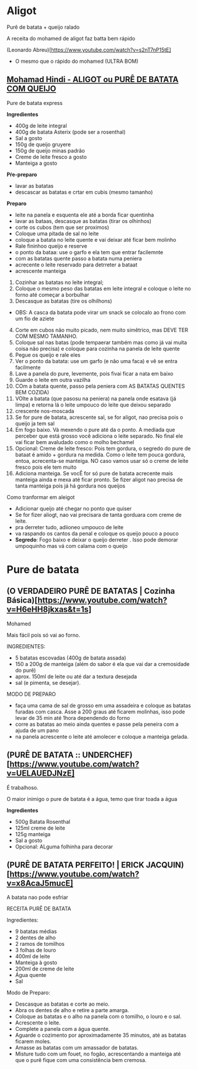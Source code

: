 # Aligot

Purê de batata + queijo ralado

A receita do mohamed de aligot faz batta bem rápido

(Leonardo Abreu)[https://www.youtube.com/watch?v=s2nT7nP15tE]
+ O mesmo que o rápido do mohamed (ULTRA BOM)

## [Mohamad Hindi - ALIGOT ou PURÊ DE BATATA COM QUEIJO ](https://www.youtube.com/watch?v=9oYU3YmKQIY)

Pure de batata express

**Ingredientes**

+ 400g de leite integral
+ 400g de batata Asterix (pode ser a rosenthal)
+ Sal a gosto
+ 150g de queijo gruyere
+ 150g de queijo minas padrão
+ Creme de leite fresco a gosto
+ Manteiga a gosto

**Pŕe-preparo**
+ lavar as batatas
+ descascar as batatas e crtar em cubis (mesmo tamanho)

**Preparo**

+ leite na panela e esquenta ele até a borda ficar quentinha
+ lavar as bataas, descasque as batatas (tirar os olhinhos)
+ corte os cubos (tem que ser proximos)
+ Coloque uma pitada de sal no leite
+ coloque a batata no leite quente e vai deixar até ficar bem molinho
+ Rale fininhoo queijo e reserve
+ o ponto da bataa: use o garfo e ela tem que entrar facilemnte
+ com as batatas quente passo a batata numa peniera
+ acrecente o leite reservado para detrreter a bataat
+ acrescente manteiga

1. Cozinhar as batatas no leite integral;
2. Coloque o mesmo peso das batatas em leite integral e coloque o leite no forno até começar a borbulhar
3. Descasque as batatas (tire os olhilhons)
 + OBS: A casca da batata pode virar um snack se colocalo ao frono com um fio de aziete
4. Corte em cubos não muito picado, nem muito simêtrico, mas DEVE TER COM MESMO TAMANHO.
5. Coloque sal nas batas (pode tempaerar também mas como já vai muita coisa nâo precisa) e coloque para cozinha na panela de leite quente
6. Pegue os queijo e rale eles
7. Ver o ponto da batata: use um garfo (e nâo uma faca) e vê se entra facilmente
8. Lave a panela do pure, levemente, pois fivai ficar a nata em baixo
9. Guarde o leite em outra vazilha
10. COm a batata quente, passo pela peniera com AS BATATAS QUENTES BEM COZIDA)
11. VOlte a batata (que pasosu na peniera) na panela onde esatava (já limpa) e retorna lá o leite umpouco do leite que deixou separado
12. crescente nos-moscada 
13. Se for pure de batata, acrescente sal, se for aligot, nao precisa pois o queijo ja tem sal
14. Em fogo baixo. Vá mexendo o pure até da o ponto. A mediada que perceber que está grosso você adiciona o leite separado. No final ele vai ficar bem avaludado como o molho bechamel
15. Opcional: Creme de leite fresco: Pois tem gordura, o segredo do pure de bataat é amido + gordura na medida. Como o leite tem pouca gordura, entoa, acrecenta-se manteiga. NO caso vamos usar só o creme de leite fresco pois ele tem muito
16. Adiciona manteiga. Se vocÊ for só pure de batata acrecente mais manteiga ainda e mexa até ficar pronto. Se fizer aligot nao precisa de tanta manteiga pois  já há gordura nos queijos

Como tranformar em aleigot
+ Adicionar queijo até chegar no ponto que quiser
+ Se for fizer aliogt, nao vai precisara de tanta gorduara com creme de leite.
+ pra derreter tudo, adiioneo umpouco de leite
+ va raspando os cantos da penal e coloque os queijo pouco a pouco
+ **Segredo**: Fogo baixo e deixar o queijo derreter . Isso pode demorar umpoquinho mas vá com calama com o queijo


# Pure de batata

## (O VERDADEIRO PURÊ DE BATATAS | Cozinha Básica)[https://www.youtube.com/watch?v=H6eHH8jkxas&t=1s]

Mohamed

Mais fácil pois só vai ao forno.

INGREDIENTES:

- 5 batatas escovadas (400g de batata assada)
- 150 a 200g de manteiga (além do sabor é ela que vai dar a cremosidade do purê) 
- aprox. 150ml de leite ou até dar a textura desejada
- sal (e pimenta, se desejar). 

MODO DE PREPARO

- faça uma cama de sal de grosso em uma assadeira e coloque as batatas furadas com casca. Asse a 200 graus até ficarem molinhas, isso pode levar de 35 min até 1hora dependendo do forno
- corre as batatas ao meio ainda quentes e passe pela peneira com a ajuda de um pano
- na panela acrescente o leite até amolecer e coloque a manteiga gelada.


## (PURÊ DE BATATA :: UNDERCHEF)[https://www.youtube.com/watch?v=UELAUEDJNzE]

É trabalhoso. 



O maior inimigo o pure de batata é a água, temo que tirar toada a água

**Ingredientes**
+ 500g Batata Rosenthal
+ 125ml creme de leite
+ 125g manteiga
+ Sal a gosto
+ Opcional: ALguma folhinha para decorar

## (PURÊ DE BATATA PERFEITO! | ERICK JACQUIN)[https://www.youtube.com/watch?v=x8AcaJ5mucE]


A batata nao pode esfriar


RECEITA PURÊ DE BATATA

Ingredientes:
- 9 batatas médias
- 2 dentes de alho
- 2 ramos de tomilhos
- 3 folhas de louro
- 400ml de leite
- Manteiga à gosto
- 200ml de creme de leite
- Água quente
- Sal

Modo de Preparo:
- Descasque as batatas e corte ao meio.
- Abra os dentes de alho e retire a parte amarga.
- Coloque as batatas e o alho na panela com o tomilho, o louro e o sal.
- Acrescente o leite.
- Complete a panela com a água quente. 
- Aguarde o cozimento por aproximadamente 35 minutos, até as batatas ficarem moles.
- Amasse as batatas com um amassador de batatas.
- Misture tudo com um fouet, no fogão, acrescentando a manteiga até que o purê fique com uma consistência bem cremosa.
